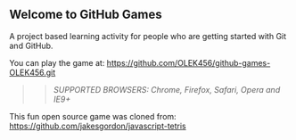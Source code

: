 ## Welcome to GitHub Games

A project based learning activity for people who are getting started with Git and GitHub.

You can play the game at: https://github.com/OLEK456/github-games-OLEK456.git

>> _*SUPPORTED BROWSERS*: Chrome, Firefox, Safari, Opera and IE9+_

This fun open source game was cloned from: https://github.com/jakesgordon/javascript-tetris

